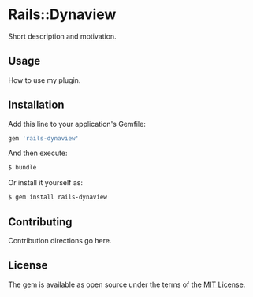 # Rails::Dynaview
Short description and motivation.

## Usage
How to use my plugin.

## Installation
Add this line to your application's Gemfile:

```ruby
gem 'rails-dynaview'
```

And then execute:
```bash
$ bundle
```

Or install it yourself as:
```bash
$ gem install rails-dynaview
```

## Contributing
Contribution directions go here.

## License
The gem is available as open source under the terms of the [MIT License](https://opensource.org/licenses/MIT).
